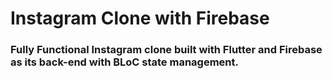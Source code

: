 # Instagram Clone with Firebase
### Fully Functional Instagram clone built with Flutter and Firebase as its back-end with BLoC state management.
